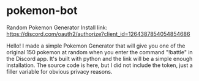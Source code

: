 # pokemon-bot
Random Pokemon Generator
Install link: https://discord.com/oauth2/authorize?client_id=1264387854054854686

Hello! I made a simple Pokemon Generator that will give you one of the original 150 pokemon at random when you enter the command "!battle" in the Discord app. It's built with python and the link will be a simple enough installation. The source code is here, but I did not include the token, just a filler variable for obvious privacy reasons.